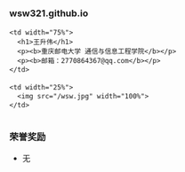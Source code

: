 ### wsw321.github.io

<table border="0">
  <tr>
    
    <td width="75%">
      <h1>王升伟</h1>
      <p><b>重庆邮电大学 通信与信息工程学院</b></p>
      <p><b>邮箱：2770864367@qq.com</b></p>
    </td>
    
    <td width="25%">
      <img src="/wsw.jpg" width="100%">
    </td>
    
  </tr>
</table>

### 荣誉奖励
-  无
